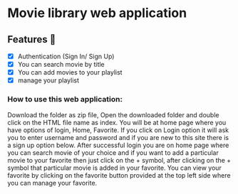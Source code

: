 # Movie library web application

## Features	:briefcase:
- [x] Authentication (Sign In/ Sign Up)
- [x] You can search movie by title
- [x] You can add movies to your playlist
- [x] manage your playlist

### How to use this web application:
Download the folder as zip file,
Open the downloaded folder and double click on the HTML file name as index.
You will be at home page where you have options of login, Home, Favorite.
If you click on Login option it will ask you to enter username and password and if you are new to this site there is a sign up option below.
After successful login you are on home page where you can search movie of your choice and if you want to add a particular movie to your favorite then just
click on the + symbol, after clicking on the + symbol that particular movie is added in your favorite.
You can view your favorite by clicking on the favorite button provided at the top left side where you can manage your favorite.


